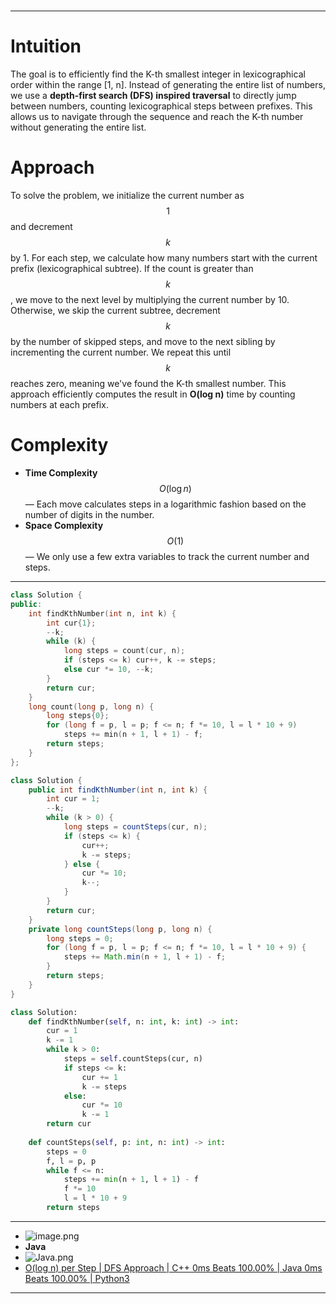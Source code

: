
#
---
# **Intuition**
The goal is to efficiently find the K-th smallest integer in lexicographical order within the range [1, n]. Instead of generating the entire list of numbers, we use a **depth-first search (DFS) inspired traversal** to directly jump between numbers, counting lexicographical steps between prefixes. This allows us to navigate through the sequence and reach the K-th number without generating the entire list.

# **Approach**
To solve the problem, we initialize the current number as $$1$$ and decrement $$k$$ by 1. For each step, we calculate how many numbers start with the current prefix (lexicographical subtree). If the count is greater than $$k$$, we move to the next level by multiplying the current number by 10. Otherwise, we skip the current subtree, decrement $$k$$ by the number of skipped steps, and move to the next sibling by incrementing the current number. We repeat this until $$k$$ reaches zero, meaning we've found the K-th smallest number. This approach efficiently computes the result in **O(log n)** time by counting numbers at each prefix.

# **Complexity**
- **Time Complexity** $$O(\log n)$$ — Each move calculates steps in a logarithmic fashion based on the number of digits in the number.
- **Space Complexity** $$O(1)$$ — We only use a few extra variables to track the current number and steps.

---
```cpp []
class Solution {
public:
    int findKthNumber(int n, int k) {
        int cur{1};
        --k;
        while (k) {
            long steps = count(cur, n);
            if (steps <= k) cur++, k -= steps;
            else cur *= 10, --k;
        }
        return cur;
    }
    long count(long p, long n) {
        long steps{0};
        for (long f = p, l = p; f <= n; f *= 10, l = l * 10 + 9)
            steps += min(n + 1, l + 1) - f;
        return steps;
    }
};
```
```java []
class Solution {
    public int findKthNumber(int n, int k) {
        int cur = 1;
        --k;
        while (k > 0) {
            long steps = countSteps(cur, n);
            if (steps <= k) {
                cur++;
                k -= steps;
            } else {
                cur *= 10;
                k--;
            }
        }
        return cur;
    }
    private long countSteps(long p, long n) {
        long steps = 0;
        for (long f = p, l = p; f <= n; f *= 10, l = l * 10 + 9) {
            steps += Math.min(n + 1, l + 1) - f;
        }
        return steps;
    }
}
```
```python []
class Solution:
    def findKthNumber(self, n: int, k: int) -> int:
        cur = 1
        k -= 1
        while k > 0:
            steps = self.countSteps(cur, n)
            if steps <= k:
                cur += 1
                k -= steps
            else:
                cur *= 10
                k -= 1
        return cur
    
    def countSteps(self, p: int, n: int) -> int:
        steps = 0
        f, l = p, p
        while f <= n:
            steps += min(n + 1, l + 1) - f
            f *= 10
            l = l * 10 + 9
        return steps
```

---
- ![image.png](https://assets.leetcode.com/users/images/68a96127-21b8-4e98-a83d-d0c71bef6baf_1726968204.9166117.png)
- **Java**
- ![Java.png](https://assets.leetcode.com/users/images/d0e1194b-d785-4e6a-b587-46afcb2545f1_1726968221.6158314.png)
- [O(log n) per Step | DFS Approach | C++ 0ms Beats 100.00% | Java 0ms Beats 100.00% | Python3](https://leetcode.com/problems/k-th-smallest-in-lexicographical-order/description/?envType=daily-question&envId=2024-09-22)

---
